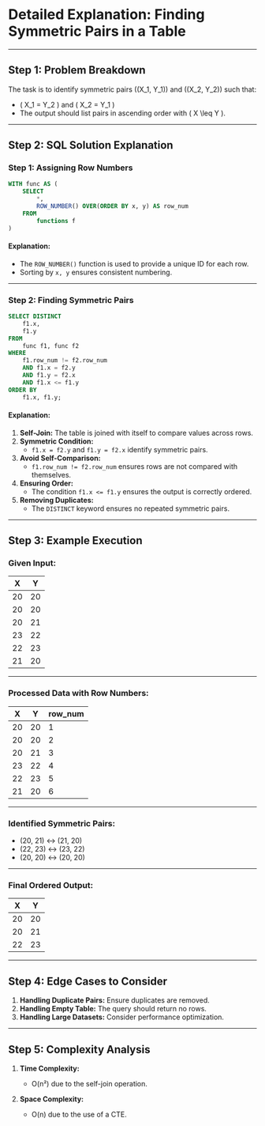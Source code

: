 # Detailed Explanation: Finding Symmetric Pairs in a Table

---

## Step 1: Problem Breakdown

The task is to identify symmetric pairs \((X_1, Y_1)\) and \((X_2, Y_2)\) such that:

- \( X_1 = Y_2 \) and \( X_2 = Y_1 \)
- The output should list pairs in ascending order with \( X \leq Y \).

---

## Step 2: SQL Solution Explanation

### **Step 1: Assigning Row Numbers**

```sql
WITH func AS (
    SELECT
        *,
        ROW_NUMBER() OVER(ORDER BY x, y) AS row_num
    FROM
        functions f
)
```

#### **Explanation:**
- The `ROW_NUMBER()` function is used to provide a unique ID for each row.
- Sorting by `x, y` ensures consistent numbering.

---

### **Step 2: Finding Symmetric Pairs**

```sql
SELECT DISTINCT
    f1.x,
    f1.y
FROM
    func f1, func f2
WHERE
    f1.row_num != f2.row_num
    AND f1.x = f2.y
    AND f1.y = f2.x
    AND f1.x <= f1.y
ORDER BY
    f1.x, f1.y;
```

#### **Explanation:**

1. **Self-Join:** The table is joined with itself to compare values across rows.
2. **Symmetric Condition:**
   - `f1.x = f2.y` and `f1.y = f2.x` identify symmetric pairs.
3. **Avoid Self-Comparison:**
   - `f1.row_num != f2.row_num` ensures rows are not compared with themselves.
4. **Ensuring Order:**
   - The condition `f1.x <= f1.y` ensures the output is correctly ordered.
5. **Removing Duplicates:**
   - The `DISTINCT` keyword ensures no repeated symmetric pairs.

---

## Step 3: Example Execution

### **Given Input:**

| X  | Y  |
|----|----|
| 20 | 20 |
| 20 | 20 |
| 20 | 21 |
| 23 | 22 |
| 22 | 23 |
| 21 | 20 |

---

### **Processed Data with Row Numbers:**

| X  | Y  | row_num |
|----|----|---------|
| 20 | 20 | 1       |
| 20 | 20 | 2       |
| 20 | 21 | 3       |
| 23 | 22 | 4       |
| 22 | 23 | 5       |
| 21 | 20 | 6       |

---

### **Identified Symmetric Pairs:**

- (20, 21) ↔ (21, 20)
- (22, 23) ↔ (23, 22)
- (20, 20) ↔ (20, 20)

---

### **Final Ordered Output:**

| X  | Y  |
|----|----|
| 20 | 20 |
| 20 | 21 |
| 22 | 23 |

---

## Step 4: Edge Cases to Consider

1. **Handling Duplicate Pairs:** Ensure duplicates are removed.
2. **Handling Empty Table:** The query should return no rows.
3. **Handling Large Datasets:** Consider performance optimization.

---

## Step 5: Complexity Analysis

1. **Time Complexity:**
   - O(n²) due to the self-join operation.

2. **Space Complexity:**
   - O(n) due to the use of a CTE.

